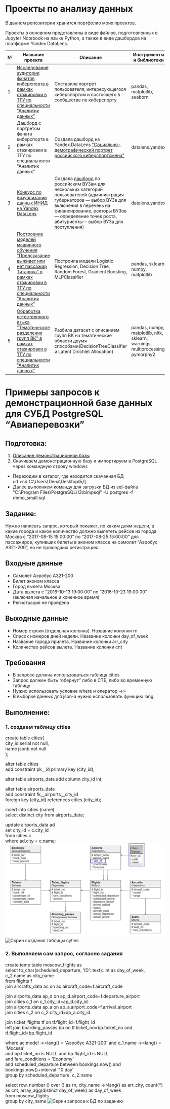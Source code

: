 # Проекты по анализу данных
В данном репозитории хранится портфолио моих проектов.

Проекты в основном представлены в виде файлов, подготовленных в Jupyter Notebook на языке Python, а также в виде дашбордов на платформе Yandex DataLens.

№|Название проекта|Описание|Инструменты и библиотеки
-|----------------|--------|---------------------------------------
1|[Исследование аудитории фанатов киберспорта в рамках стажировки в ТГУ по специальности "Аналитик данных"](https://github.com/Lenupcik/portfolio/blob/main/Cyber.ipynb) |Составила портрет пользователя, интересующегося киберспортом и состоящего в сообществе по киберспорту|pandas, matplotlib, seaborn
2|Дашборд с портретом фаната киберспорта в рамках стажировки в ТГУ по специальности "Аналитик данных"|Создала дашборд на Yandex.DataLens ["Cоциально-демографический портрет российского киберспортсмена"](https://datalens.yandex/daflqs6wae7i5)|datalens.yandex
3|[Конкурс по визуализации данных ИНИД на Yandex DataLens](https://diagram-contest.ru/)| Создала [дашборд](https://datalens.yandex/1wwanbydjzsmt) по российским ВУЗам для нескольких категорий пользователей   (администрация губернаторов — выбор ВУЗа для включения в перечень на финансирование,   ректоры ВУЗов — определение точек роста,   абитуриенты— выбор ВУЗа для поступления)|datalens.yandex
4|[Построение моделей машинного обучения "Предсказание выживет или нет пассажир Титаника" в рамках стажировки в ТГУ по специальности "Аналитик данных"](https://github.com/Lenupcik/portfolio/blob/main/ML.ipynb) |Построила модели Logistic Regression, Decision Tree, Random Forest, Gradient Boosting, MLPClassifier|pandas, sklearn, numpy, matplotlib
5|[Обработка естественного языка "Тематическое разделение групп ВК" в рамках стажировки в ТГУ по специальности "Аналитик данных"](https://github.com/Lenupcik/portfolio/blob/main/NLP.ipynb) |Разбила датасет с описанием групп ВК на тематические области двумя способами(DecisionTreeClassifier и Latent Dirichlet Allocation)|pandas, numpy, matplotlib, nltk, sklearn, warnings, multiprocessing, pymorphy2

# Примеры запросов к демонстрационной базе данных для СУБД PostgreSQL “Авиаперевозки”
## Подготовка:
1. [Описание демонстрационной базы](https://postgrespro.ru/education/demodb)
2. Скачиваем  демонстрационную базу и импортируем в PostgreSQL через командную строку windows
+ Переходим в каталог, где находится скачанная БД  
cd >cd C:\Users\Лена\Desktop\БД
+ Далее выполняем команду для загрузки БД из sql-файла<br/>
"C:\Program Files\PostgreSQL\13\bin\psql" -U postgres -f demo_small.sql

## Задание:
Нужно написать запрос, который покажет, по каким дням недели, в какие города и какое количество должно вылететь рейсов из города Москва с “2017-08-15 15:00:00” по “2017-08-25 15:00:00” для пассажиров, купивших билеты в эконом классе на самолет “Аэробус А321-200”, но не прошедших регистрацию.

## Входные данные
+ Самолет Аэробус А321-200
+ Билет эконом класса
+ Город вылета Москва
+ Дата вылета с “2016-10-13 19:00:00” по “2016-10-23 19:00:00”  (включая начальное и конечное время)
+ Регистрация не пройдена

## Выходные данные
+ Номер строки (отдельная колонка). Название колонки rn
+ Список номеров дней недели. Название колонки day_of_week
+ Название города прилета. Название колонки arr_city
+ Количество рейсов вылета. Название колонки cnt

## Требования
+ В запросе должна использоваться таблица cities
+ Запрос должен быть “обернут” либо в CTE, либо во временную таблицу
+ Нужно использовать условие where и оператор ->>
+ В выборке данных для json-а нужно использовать функцию lang

## Выполнение:
### 1. создаем таблицу cities<br/>
create table cities(<br/>
 city_id serial not null,<br/>
 name jsonb not null<br/>
);

alter table cities<br/>
add constraint pk__id primary key (city_id);

alter table airports_data add column city_id int;

alter table airports_data<br/>
add constraint fk__airports__city_id<br/>
foreign key (city_id) references cities (city_id);

insert into cities (name)<br/>
select distinct city from airports_data;

update airports_data ad<br/>
set city_id = c.city_id<br/>
from cities c<br/>
where ad.city = c.name;
![Схема БД после создания таблицы cyties](https://github.com/Lenupcik/portfolio/blob/main/new_chart.jpg)
![Скрин создания таблицы cyties]()
### 2. Выполняем сам запрос, согласно задания

create temp table mosсow_flights as<br/>
select to_char(scheduled_departure, 'ID'::text)::int as day_of_week, c_2.name as city_name<br/>
from flights f<br/>
join aircrafts_data ac on ac.aircraft_code=f.aircraft_code

join airports_data ap_d on ap_d.airport_code=f.departure_airport<br/>
join cities c_1 on c_1.city_id=ap_d.city_id<br/>
join airports_data ap_a on ap_a.airport_code=f.arrival_airport<br/>
join cities c_2 on c_2.city_id=ap_a.city_id
	
join ticket_flights tf on tf.flight_id=f.flight_id<br/>
left join boarding_passes bp on tf.ticket_no=bp.ticket_no and tf.flight_id=bp.flight_id
	
where ac.model ->>lang() = 'Аэробус A321-200' and c_1.name ->>lang() = 'Москва'<br/> 
and bp.ticket_no is NULL and bp.flight_id is NULL<br/>
and fare_conditions = 'Economy'<br/>
and scheduled_departure between bookings.now() and bookings.now()+interval '10 day'<br/>
group by scheduled_departure, c_2.name

select row_number () over () as rn, city_name ->>lang() as arr_city, count(*) as cnt, array_agg(distinct day_of_week) as day_of_week<br/> 
from mosсow_flights<br/>
group by city_name
![Скрин запроса к БД по заданию]()




